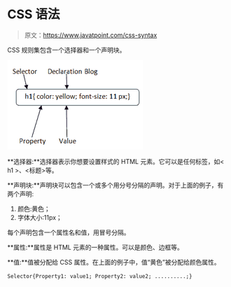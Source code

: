 # CSS 语法

> 原文：<https://www.javatpoint.com/css-syntax>

CSS 规则集包含一个选择器和一个声明块。

![CSS syntax](img/c19e6f36f68394c606aa5bc59573b823.png)

**选择器:**选择器表示你想要设置样式的 HTML 元素。它可以是任何标签，如< h1 >、<标题>等。

**声明块:**声明块可以包含一个或多个用分号分隔的声明。对于上面的例子，有两个声明:

1.  颜色:黄色；
2.  字体大小:11px；

每个声明包含一个属性名和值，用冒号分隔。

**属性:**属性是 HTML 元素的一种属性。可以是颜色、边框等。

**值:**值被分配给 CSS 属性。在上面的例子中，值“黄色”被分配给颜色属性。

```
Selector{Property1: value1; Property2: value2; ..........;}

```